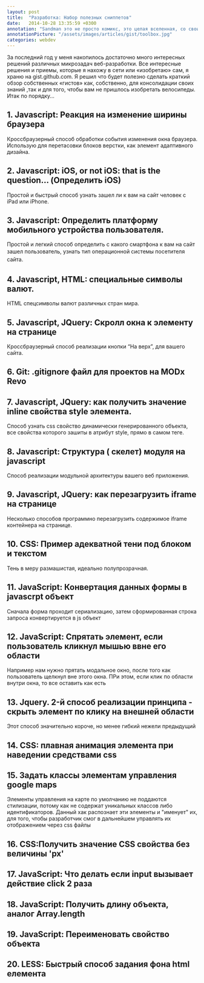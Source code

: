 ```yaml
---
layout: post
title:  "Разработка: Набор полезных сниппетов"
date:   2014-10-28 13:35:59 +0300
annotation: "Sandman это не просто комикс, это целая вселенная, со своими законами, жителями, событиями атмосферой. Серия неоднократный победитель различных конкурсов и обладатель премий. Девятнадцатый выпуск Sandman первый и единственный комикс удостоенный награды World Fantasy Award. Скажу я, что все эти награды совсем не зря, совсем… Однозначный must have для всех любителей не только комиксов, в частности, но, и фантастики в общем."
annotationPicture: "/assets/images/articles/gist/toolbox.jpg"
categories: webdev
---
```

<p>За последний год у меня накопилось достаточно много интересных решений различных микрозадач веб-разработки. Все интересные решения и приемы, которые я нахожу в сети или «изобретаю» сам, я храню на gist.github.com. Я решил что будет полезно сделать краткий обзор собственных «гистов» как, собственно, для консолидации своих знаний ,так и для того, чтобы вам не пришлось изобретать велосипеды. Итак по порядку…</p>
<h2>1. Javascript: Реакция на изменение ширины браузера</h2>
<p>Кроссбраузерный способ обработки события изменения окна браузера. Использую для перетасовки блоков верстки, как элемент адаптивного дизайна.</p>
<script type="text/javascript" src="https://gist.github.com/handleman/8135376.js"></script>
<h2>2. Javascript: iOS, or not iOS: that is the question… (Определить iOS)</h2>
<p>Простой и быстрый способ узнать зашел ли к вам на сайт человек с iPad или iPhone.</p>
<script type="text/javascript" src="https://gist.github.com/handleman/8254820.js"></script>
<h2>3. Javascript: Определить платформу мобильного устройства пользователя.</h2>
<p>Простой и легкий способ определить с какого смартфона к вам на сайт зашел пользователь, узнать тип операционной системы <span style="line-height: 1.5em;">посетителя сайта.</span></p>
<script type="text/javascript" src="https://gist.github.com/handleman/8956416.js"></script>
<h2>4. Javascript, HTML: специальные символы валют.</h2>
<p>HTML спецсимволы валют различных стран мира.</p>
<script type="text/javascript" src="https://gist.github.com/handleman/9346600.js"></script>
<h2>5. Javascript, JQuery: Скролл окна к элементу на странице</h2>
<p>Кроссбраузерный способ реализации кнопки “На верх”, для вашего сайта.</p>
<script type="text/javascript" src="https://gist.github.com/handleman/9464486.js"></script>
<h2>6. Git: .gitignore файл для проектов на MODx Revo</h2>
<script type="text/javascript" src="https://gist.github.com/handleman/9856498.js"></script>
<h2>7. Javascript, JQuery: как получить значение inline свойства style элемента.</h2>
<p>Способ узнать css свойство динамически генерированного объекта, все свойства которого зашиты в атрибут style, прямо в самом теге.</p>
<script type="text/javascript" src="https://gist.github.com/handleman/349f363bfc90963eb317.js"></script>
<h2>8. Javascript: Структура ( скелет) модуля на javascript</h2>
<p>Способ реализации модульной архитектуры вашего веб приложения.</p>
<script type="text/javascript" src="https://gist.github.com/handleman/11c69551298290365a8c.js"></script>
<h2>9. Javascript, JQuery: как перезагрузить iframe на странице</h2>
<p>Несколько способов программно перезагрузить содержимое iframe контейнера на странице.</p>
<script type="text/javascript" src="https://gist.github.com/handleman/6289dfc666cc13ee3800.js"></script>
<h2>10. CSS: Пример адекватной тени под блоком и текстом</h2>
<p>Тень в меру размашистая, идеально полупрозрачная.</p>
<script type="text/javascript" src="https://gist.github.com/handleman/231c48b2e702a3e20743.js"></script>
<h2>11. JavaScript: Конвертация данных формы в javascrpt объект</h2>
<p>Сначала форма проходит сериализацию, затем сформированная строка запроса конвертируется в js объект</p>
<script type="text/javascript" src="https://gist.github.com/handleman/018cb4f312780c7b1e0d.js"></script>
<h2>12. JavaScript: Спрятать элемент, если пользователь кликнул мышью ввне его области</h2>
<p>Например нам нужно прятать модальное окно, после того как пользователь щелкнул вне этого окна. ПРи этом, если клик по области внутри окна, то все оставить как есть</p>
<script type="text/javascript" src="https://gist.github.com/handleman/7230f0fbf96b5fdeea18.js"></script>
<h2>13. Jquery. 2-й способ реализации принципа - скрыть элемент по клику на внешней области</h2>
<p>Этот способ значительно короче, но менее гибкий нежели предыдущий</p>
<script type="text/javascript" src="https://gist.github.com/handleman/3e81400f21bc24ccd370.js"></script>
<h2>14. CSS: плавная анимация элемента при наведении средствами css</h2>
<script type="text/javascript" src="https://gist.github.com/handleman/1953221118688ceb840f.js"></script>
<h2>15. Задать классы элементам управления google maps</h2>
<p>Элементы управления на карте по умолчанию не поддаются стилизации, потому как не содержат уникальных классов либо идентификаторов. Данный хак распознает эти элементы и "именует" их, для того, чтобы разработчик смог в дальнейшем управлять их отображением через css файлы</p>
<script type="text/javascript" src="https://gist.github.com/handleman/491a92fbd9999539e3ac.js"></script>
<h2>16. CSS:Получить значение CSS свойства без величины 'px'</h2>
<script type="text/javascript" src="https://gist.github.com/handleman/62ab3264c6b2e3253e77.js"></script>
<h2>17. JavaScript: Что делать если input вызывает действие click 2 раза</h2>
<script type="text/javascript" src="https://gist.github.com/handleman/9e94486833a922bc6710.js"></script>
<h2>18. JavaScript: Получить длину объекта, аналог Array.length</h2>
<script type="text/javascript" src="https://gist.github.com/handleman/f8666fc1580cbb91c00f.js"></script>
<h2>19. JavaScript: Переименовать свойство объекта</h2>
<script type="text/javascript" src="https://gist.github.com/handleman/a2e16a704061d44201ac.js"></script>
<h2>20. LESS: Быстрый способ задания фона html елемента</h2>
<script type="text/javascript" src="https://gist.github.com/handleman/1688df8383e3925f7400.js"></script>

